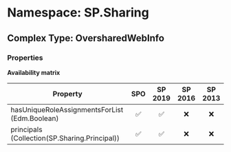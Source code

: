 # Namespace: SP.Sharing

## Complex Type: OversharedWebInfo

### Properties

**Availability matrix**

Property | SPO | SP 2019 | SP 2016 | SP 2013
----------|:---:|:-------:|:-------:|:-------:
hasUniqueRoleAssignmentsForList (Edm.Boolean) | ✅ | ✅ | ❌ | ❌
principals (Collection(SP.Sharing.Principal)) | ✅ | ✅ | ❌ | ❌